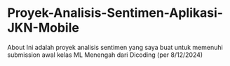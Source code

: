 # Proyek-Analisis-Sentimen-Aplikasi-JKN-Mobile
About Ini adalah proyek analisis sentimen yang saya buat untuk memenuhi submission awal kelas ML Menengah dari Dicoding (per 8/12/2024)
